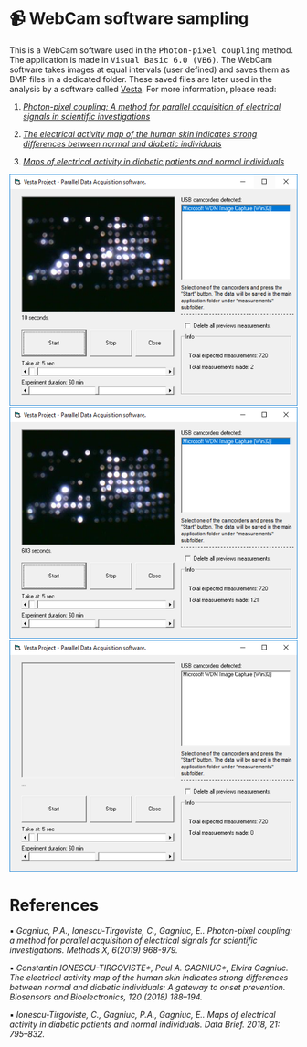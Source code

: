 # :video_camera: WebCam software sampling
This is a WebCam software used in the <kbd>Photon-pixel coupling</kbd> method. The application is made in <kbd>Visual Basic 6.0 (VB6)</kbd>. The WebCam software takes images at equal intervals (user defined) and saves them as BMP files in a dedicated folder. These saved files are later used in the analysis by a software called [Vesta](https://github.com/Gagniuc/Prototype-software-for-Photon-pixel-coupling). For more information, please read:

1) <i>[Photon-pixel coupling: A method for parallel acquisition of electrical signals in scientific investigations](https://www.sciencedirect.com/science/article/pii/S2215016119300901)</i>

2) <i>[The electrical activity map of the human skin indicates strong differences between normal and diabetic individuals](https://www.sciencedirect.com/science/article/abs/pii/S0956566318306663)</i>

3) <i>[Maps of electrical activity in diabetic patients and normal individuals](https://www.sciencedirect.com/science/article/pii/S2352340918312204)</i>

![screenshot](https://github.com/Gagniuc/WebCam-software-sampling/blob/main/WebCam%20software%20(2).PNG)
![screenshot](https://github.com/Gagniuc/WebCam-software-sampling/blob/main/WebCam%20software%20(3).PNG)
![screenshot](https://github.com/Gagniuc/WebCam-software-sampling/blob/main/WebCam%20software%20(1).PNG)

# References
▪	<i>Gagniuc, P.A., Ionescu-Tirgoviste, C., Gagniuc, E.. Photon-pixel coupling: a method for parallel acquisition of electrical signals for scientific investigations. Methods X, 6(2019) 968-979.</i>

▪	<i>Constantin IONESCU-TIRGOVISTE*, Paul A. GAGNIUC*, Elvira Gagniuc. The electrical activity map of the human skin indicates strong differences between normal and diabetic individuals: A gateway to onset prevention. Biosensors and Bioelectronics, 120 (2018) 188–194. </i>

▪	<i>Ionescu-Tirgoviste, C., Gagniuc, P.A., Gagniuc, E.. Maps of electrical activity in diabetic patients and normal individuals.  Data Brief. 2018, 21: 795–832.</i>
